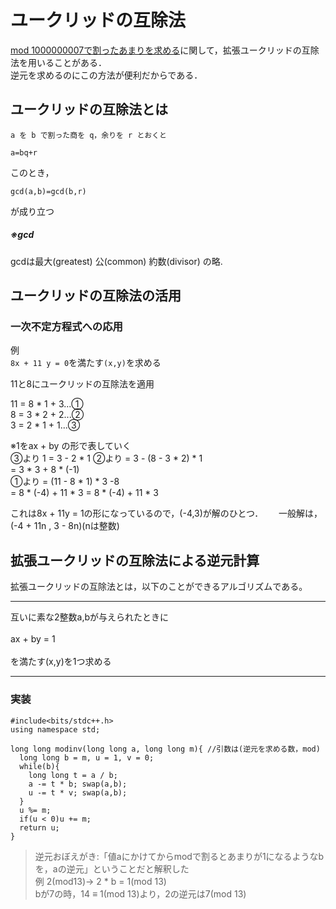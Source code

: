 # ユークリッドの互除法

[mod 1000000007で割ったあまりを求める](https://github.com/uno1142/TIL/blob/master/%E7%AB%B6%E3%83%97%E3%83%AD/1000000007.md)に関して，拡張ユークリッドの互除法を用いることがある．  
逆元を求めるのにこの方法が便利だからである．

## ユークリッドの互除法とは

`a を b で割った商を q，余りを r とおくと`    

`a=bq+r`

このとき，

`gcd(a,b)=gcd(b,r)`  

が成り立つ

##### ※gcd
gcdは最大(greatest) 公(common) 約数(divisor) の略.


## ユークリッドの互除法の活用

### 一次不定方程式への応用

例  
`8x + 11 y = 0`を満たす`(x,y)`を求める  

11と8にユークリッドの互除法を適用

11 = 8 * 1 + 3...①  
8 = 3 * 2 + 2...②  
3 = 2 * 1 + 1...③  

※1をax + by の形で表していく  
③より 1 = 3 - 2 * 1
②より   = 3 - (8 - 3 * 2) * 1  
        = 3 * 3 + 8 * (-1)  
①より    = (11 - 8 * 1) * 3  -8  
        = 8 * (-4) + 11 * 3
        = 8 * (-4) + 11 * 3  
        
これは8x + 11y = 1の形になっているので，(-4,3)が解のひとつ．　　
一般解は，(-4 + 11n , 3 - 8n)(nは整数)

## 拡張ユークリッドの互除法による逆元計算

拡張ユークリッドの互除法とは，以下のことができるアルゴリズムである。  
____

互いに素な2整数a,bが与えられたときに  
<br>
ax + by = 1  
<br>
を満たす(x,y)を1つ求める
____


### 実装
```
#include<bits/stdc++.h>
using namespace std;

long long modinv(long long a, long long m){ //引数は(逆元を求める数，mod)
  long long b = m, u = 1, v = 0;
  while(b){
    long long t = a / b;
    a -= t * b; swap(a,b);
    u -= t * v; swap(a,b);
  }
  u %= m;
  if(u < 0)u += m;
  return u;
}

```

> 逆元おぼえがき:「値aにかけてからmodで割るとあまりが1になるようなbを，aの逆元」ということだと解釈した  
例 2(mod13)→ 2 * b = 1(mod 13)   
bが7の時，14 ≡ 1(mod 13)より，2の逆元は7(mod 13) 
